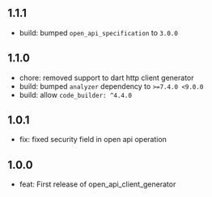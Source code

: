 ## 1.1.1
- build: bumped `open_api_specification` to `3.0.0`

## 1.1.0
- chore: removed support to dart http client generator
- build: bumped `analyzer` dependency to `>=7.4.0 <9.0.0`
- build: allow `code_builder: ^4.4.0`

## 1.0.1
- fix: fixed security field in open api operation

## 1.0.0
- feat: First release of open_api_client_generator
